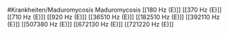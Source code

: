 #Krankheiten/Maduromycosis
Maduromycosis
[[180 Hz (E)]]
[[370 Hz (E)]]
[[710 Hz (E)]]
[[920 Hz (E)]]
[[36510 Hz (E)]]
[[182510 Hz (E)]]
[[392110 Hz (E)]]
[[507380 Hz (E)]]
[[672130 Hz (E)]]
[[721220 Hz (E)]]